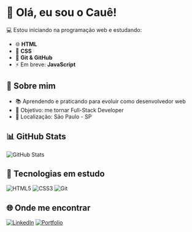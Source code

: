 # 👋 Olá, eu sou o Cauê!

💻 Estou iniciando na programação web e estudando:  
- 🌐 **HTML**  
- 🎨 **CSS**  
- 🔧 **Git & GitHub**  
- ⚡ Em breve: **JavaScript**  

## 🚀 Sobre mim  
- 📚 Aprendendo e praticando para evoluir como desenvolvedor web  
- 🎯 Objetivo: me tornar Full-Stack Developer  
- 📍 Localização: São Paulo - SP  

## 📊 GitHub Stats  
![GitHub Stats](https://github-readme-stats.vercel.app/api?username=cauealvesdev&show_icons=true&theme=dracula)

## 📂 Tecnologias em estudo
![HTML5](https://img.shields.io/badge/HTML5-E34F26?style=for-the-badge&logo=html5&logoColor=white)
![CSS3](https://img.shields.io/badge/CSS3-1572B6?style=for-the-badge&logo=css3&logoColor=white)
![Git](https://img.shields.io/badge/Git-F05032?style=for-the-badge&logo=git&logoColor=white)

## 🌐 Onde me encontrar
[![LinkedIn](https://img.shields.io/badge/LinkedIn-0077B5?style=for-the-badge&logo=linkedin&logoColor=white)](https://linkedin.com/in/cauealves)
[![Portfolio](https://img.shields.io/badge/Portfolio-000000?style=for-the-badge&logo=vercel&logoColor=white)](https://cauealvesdev.wordpress.com)
